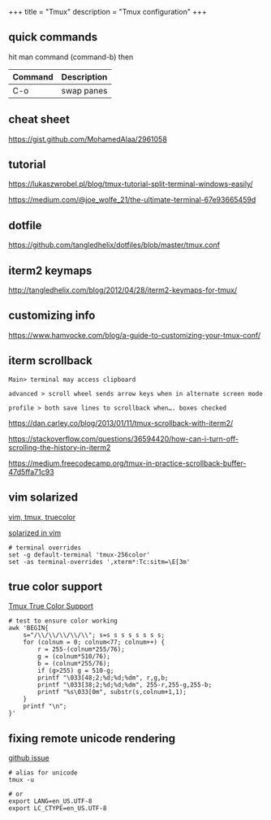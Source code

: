+++
title = "Tmux"
description = "Tmux configuration"
+++

## quick commands

hit man command (command-b) then

|Command|Description|
|---|---|
|C-o | swap panes|

## cheat sheet

https://gist.github.com/MohamedAlaa/2961058

## tutorial

https://lukaszwrobel.pl/blog/tmux-tutorial-split-terminal-windows-easily/

https://medium.com/@joe_wolfe_21/the-ultimate-terminal-67e93665459d

## dotfile

https://github.com/tangledhelix/dotfiles/blob/master/tmux.conf


## iterm2 keymaps

http://tangledhelix.com/blog/2012/04/28/iterm2-keymaps-for-tmux/


## customizing info

https://www.hamvocke.com/blog/a-guide-to-customizing-your-tmux-conf/


## iterm scrollback

```
Main> terminal may access clipboard

advanced > scroll wheel sends arrow keys when in alternate screen mode

profile > both save lines to scrollback when…. boxes checked
```

https://dan.carley.co/blog/2013/01/11/tmux-scrollback-with-iterm2/

https://stackoverflow.com/questions/36594420/how-can-i-turn-off-scrolling-the-history-in-iterm2

https://medium.freecodecamp.org/tmux-in-practice-scrollback-buffer-47d5ffa71c93


## vim solarized
[vim, tmux, truecolor](https://medium.com/@dubistkomisch/how-to-actually-get-italics-and-true-colour-to-work-in-iterm-tmux-vim-9ebe55ebc2be)

[solarized in vim](https://fideloper.com/mac-vim-tmux)

``` 
# terminal overrides
set -g default-terminal 'tmux-256color'
set -as terminal-overrides ',xterm*:Tc:sitm=\E[3m'
```

## true color support

[Tmux True Color Support](https://jdhao.github.io/2018/10/19/tmux_nvim_true_color/)

```
# test to ensure color working
awk 'BEGIN{
    s="/\\/\\/\\/\\/\\"; s=s s s s s s s s;
    for (colnum = 0; colnum<77; colnum++) {
        r = 255-(colnum*255/76);
        g = (colnum*510/76);
        b = (colnum*255/76);
        if (g>255) g = 510-g;
        printf "\033[48;2;%d;%d;%dm", r,g,b;
        printf "\033[38;2;%d;%d;%dm", 255-r,255-g,255-b;
        printf "%s\033[0m", substr(s,colnum+1,1);
    }
    printf "\n";
}'
```
## fixing remote unicode rendering
[github issue](https://github.com/tmux/tmux/issues/1257)

```
# alias for unicode
tmux -u 

# or
export LANG=en_US.UTF-8
export LC_CTYPE=en_US.UTF-8
```

